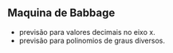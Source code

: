 ## Maquina de Babbage
- previsão para valores decimais no eixo x.
- previsão para polinomios de graus diversos.


